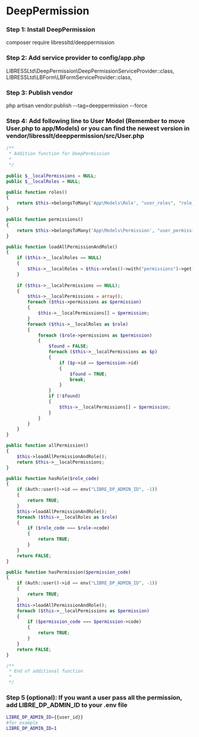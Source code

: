 # DeepPermission

### Step 1: Install DeepPermission

composer require libressltd/deeppermission

### Step 2: Add service provider to config/app.php

LIBRESSLtd\DeepPermission\DeepPermissionServiceProvider::class, 
LIBRESSLtd\LBForm\LBFormServiceProvider::class,

### Step 3: Publish vendor

php artisan vendor:publish --tag=deeppermission --force

### Step 4: Add following line to User Model (Remember to move User.php to app/Models) or you can find the newest version in vendor/libresslt/deeppermission/src/User.php
	
	
```php
/**
 * Addition function for DeepPermission
 * 
 */
 
public $__localPermissions = NULL;
public $__localRoles = NULL; 

public function roles()
{
    return $this->belongsToMany('App\Models\Role', "user_roles", "role_id", "user_id");
}

public function permissions()
{
    return $this->belongsToMany('App\Models\Permission', "user_permissions", "permission_id", "user_id");
}

public function loadAllPermissionAndRole()
{
	if ($this->__localRoles == NULL)
	{
		$this->__localRoles = $this->roles()->with("permissions")->get();
	}
	
	if ($this->__localPermissions == NULL);
	{
		$this->__localPermissions = array();
		foreach ($this->permissions as $permission)
		{
			$this->__localPermissions[] = $permission;
		}
		foreach ($this->__localRoles as $role)
		{
			foreach ($role->permissions as $permission)
			{
				$found = FALSE;
				foreach ($this->__localPermissions as $p)
				{
					if ($p->id == $permission->id)
					{
						$found = TRUE;
						break;
					}
				}
				if (!$found)
				{
					$this->__localPermissions[] = $permission;
				}
			}
		}
	}
}

public function allPermission()
{
	$this->loadAllPermissionAndRole();
	return $this->__localPermissions;
}

public function hasRole($role_code)
{
	if (Auth::user()->id == env("LIBRE_DP_ADMIN_ID", -1))
	{
		return TRUE;
	}
	$this->loadAllPermissionAndRole();
	foreach ($this->__localRoles as $role)
	{
		if ($role_code === $role->code)
		{
			return TRUE;
		}
	}
	return FALSE;
}

public function hasPermission($permission_code)
{
	if (Auth::user()->id == env("LIBRE_DP_ADMIN_ID", -1))
	{
		return TRUE;
	}
	$this->loadAllPermissionAndRole();
	foreach ($this->__localPermissions as $permission)
	{
		if ($permission_code === $permission->code)
		{
			return TRUE;
		}
	}
	return FALSE;
}

/**
 * End of additional function
 * 
 */
```

### Step 5 (optional): If you want a user pass all the permission, add LIBRE_DP_ADMIN_ID to your .env file

```bash
LIBRE_DP_ADMIN_ID={{user_id}}
#for example
LIBRE_DP_ADMIN_ID=1

```
